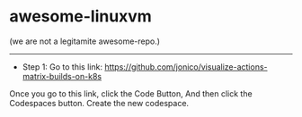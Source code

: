 # awesome-linuxvm
(we are not a legitamite awesome-repo.)

-----

 - Step 1: Go to this link: <https://github.com/jonico/visualize-actions-matrix-builds-on-k8s>
 
Once you go to this link, click the Code Button, And then click the Codespaces button. Create the new codespace.

